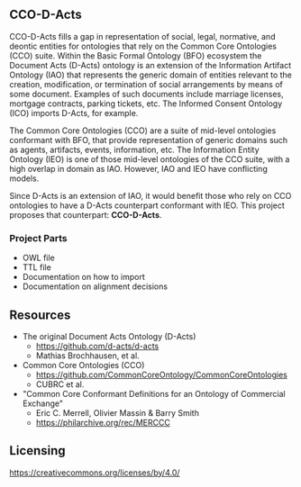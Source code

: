 ## CCO-D-Acts
CCO-D-Acts fills a gap in representation of social, legal, normative, and deontic entities for ontologies that rely on the Common Core Ontologies (CCO) suite. Within the Basic Formal Ontology (BFO) ecosystem the Document Acts (D-Acts) ontology is an extension of the Information Artifact Ontology (IAO) that represents the generic domain of entities relevant to the creation, modification, or termination of social arrangements by means of some document. Examples of such documents include marriage licenses, mortgage contracts, parking tickets, etc. The Informed Consent Ontology (ICO) imports D-Acts, for example.

The Common Core Ontologies (CCO) are a suite of mid-level ontologies conformant with BFO, that provide representation of generic domains such as agents, artifacts, events, information, etc. The Information Entity Ontology (IEO) is one of those mid-level ontologies of the CCO suite, with a high overlap in domain as IAO. However, IAO and IEO have conflicting models.

Since D-Acts is an extension of IAO, it would benefit those who rely on CCO ontologies to have a D-Acts counterpart conformant with IEO. This project proposes that counterpart: **CCO-D-Acts**.

### Project Parts
- OWL file
- TTL file
- Documentation on how to import
- Documentation on alignment decisions

## Resources
- The original Document Acts Ontology (D-Acts)
  - https://github.com/d-acts/d-acts
  - Mathias Brochhausen, et al.
- Common Core Ontologies (CCO)
  - https://github.com/CommonCoreOntology/CommonCoreOntologies
  - CUBRC et al.
- "Common Core Conformant Definitions for an Ontology of Commercial Exchange"
  - Eric C. Merrell, Olivier Massin & Barry Smith
  - https://philarchive.org/rec/MERCCC

## Licensing
https://creativecommons.org/licenses/by/4.0/
